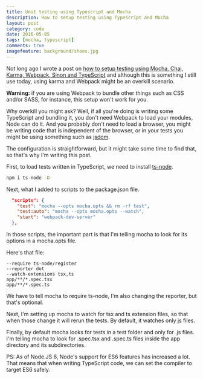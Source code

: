 ```yaml
---
title: Unit testing using Typescript and Mocha
description: How to setup testing using Typescript and Mocha
layout: post
category: code
date: 2016-05-05
tags: [mocha, typescript]
comments: true
imagefeature: background/shoes.jpg
---
```

Not long ago I wrote a post on [how to setup testing using Mocha, Chai, Karma, Webpack, Sinon and TypeScript](https://templecoding.com/blog/2016/02/02/how-to-setup-testing-using-typescript-mocha-chai-sinon-karma-and-webpack/) and although this is something I still use today, using karma and Webpack might be an overkill scenario.
<!-- more -->
**Warning:** if you are using Webpack to bundle other things such as CSS and/or SASS, for instance, this setup won't work for you.

Why overkill you might ask? Well, if all you're doing is writing some TypeScript and bundling it, you don't need Webpack to load your modules, Node can do it. And you probably don't need to load a browser, you might be writing code that is independent of the browser, or in your tests you might be using something such as [jsdom](https://www.npmjs.com/package/jsdom).

The configuration is straightforward, but it might take some time to find that, so that's why I'm writing this post.

First, to load tests written in TypeScript, we need to install [ts-node](https://www.npmjs.com/package/ts-node).

``` bash
npm i ts-node -D
```

Next, what I added to scripts to the package.json file.

``` json
  "scripts": {
    "test": "mocha --opts mocha.opts && rm -rf test",
    "test:auto": "mocha --opts mocha.opts --watch",
    "start": "webpack-dev-server"
  },
```

<script async src="//pagead2.googlesyndication.com/pagead/js/adsbygoogle.js"></script>
<!-- Responsive content -->
<ins class="adsbygoogle"
     style="display:block"
     data-ad-client="ca-pub-1865353648221711"
     data-ad-slot="8499334570"
     data-ad-format="auto"></ins>
<script>
(adsbygoogle = window.adsbygoogle || []).push({});
</script>

In those scripts, the important part is that I'm telling mocha to look for its options in a mocha.opts file.

Here's that file:

```
--require ts-node/register 
--reporter dot
--watch-extensions tsx,ts 
app/**/*.spec.tsx
app/**/*.spec.ts
```

We have to tell mocha to require ts-node, I'm also changing the reporter, but that's optional.

Next, I'm setting up mocha to watch for tsx and ts extension files, so that when those change it will rerun the tests. By default, it watches only js files.

Finally, by default mocha looks for tests in a test folder and only for .js files. I'm telling mocha to look for .spec.tsx and .spec.ts files inside the app directory and its subdirectories.

PS: As of Node.JS 6, Node's support for ES6 features has increased a lot. That means that when writing TypeScript code, we can set the compiler to target ES6 safely.